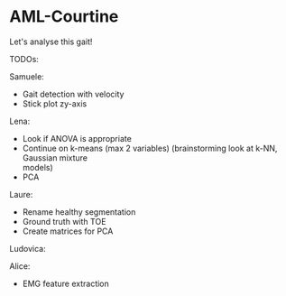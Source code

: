 # AML-Courtine
Let's analyse this gait!


TODOs:

Samuele:
- Gait detection with velocity
- Stick plot zy-axis

Lena:
- Look if ANOVA is appropriate
- Continue on k-means (max 2 variables) (brainstorming look at k-NN, Gaussian mixture       
  models)
- PCA

Laure: 
- Rename healthy segmentation
- Ground truth with TOE
- Create matrices for PCA

Ludovica:

Alice:
- EMG feature extraction

